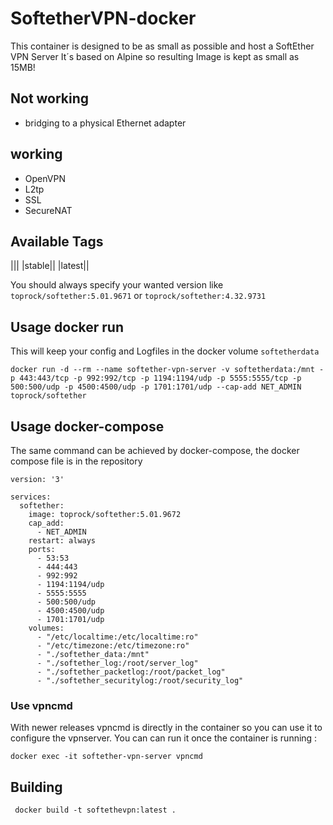 # SoftetherVPN-docker

This container is designed to be as small as possible and host a SoftEther VPN Server
It´s based on Alpine so resulting Image is kept as small as 15MB!

## Not working 

* bridging to a physical Ethernet adapter 

## working

* OpenVPN
* L2tp
* SSL 
* SecureNAT



## Available Tags

|||
|stable||
|latest||


You should always specify your wanted version like `toprock/softether:5.01.9671` or `toprock/softether:4.32.9731`

## Usage docker run

This will keep your config and Logfiles in the docker volume `softetherdata`

`docker run -d --rm --name softether-vpn-server -v softetherdata:/mnt -p 443:443/tcp -p 992:992/tcp -p 1194:1194/udp -p 5555:5555/tcp -p 500:500/udp -p 4500:4500/udp -p 1701:1701/udp --cap-add NET_ADMIN toprock/softether`


## Usage docker-compose

The same command can be achieved by docker-compose, the docker compose file is in the repository
```
version: '3'

services:
  softether:
    image: toprock/softether:5.01.9672
    cap_add:
      - NET_ADMIN
    restart: always
    ports:
      - 53:53
      - 444:443
      - 992:992
      - 1194:1194/udp
      - 5555:5555
      - 500:500/udp
      - 4500:4500/udp
      - 1701:1701/udp
    volumes:
      - "/etc/localtime:/etc/localtime:ro"
      - "/etc/timezone:/etc/timezone:ro"
      - "./softether_data:/mnt"
      - "./softether_log:/root/server_log"
      - "./softether_packetlog:/root/packet_log"
      - "./softether_securitylog:/root/security_log"
```

### Use vpncmd

With newer releases vpncmd is directly in the container so you can use it to configure the vpnserver. You can can run it once the container is running :

`docker exec -it softether-vpn-server vpncmd`


## Building 

` docker build -t softethevpn:latest .`
